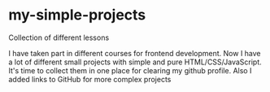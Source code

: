 # my-simple-projects
Collection of different lessons

I have taken part in different courses for frontend development. Now I have a lot of different small projects with simple and pure HTML/CSS/JavaScript. It's time to collect them in one place for clearing my github profile. Also I added links to GitHub for more complex projects
